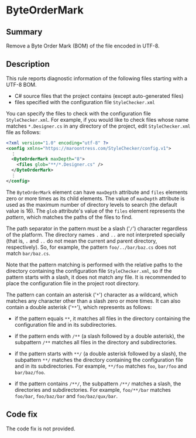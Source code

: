 # ByteOrderMark

## Summary

Remove a Byte Order Mark (BOM) of the file encoded in UTF-8.

## Description

This rule reports diagnostic information of the following files starting with
a UTF-8 BOM.

- C# source files that the project contains (except auto-generated files)
- files specified with the configuration file `StyleChecker.xml`

You can specify the files to check with the configuration file
`StyleChecker.xml`. For example, if you would like to check files whose name
matches `*.Designer.cs` in any directory of the project, edit
`StyleChecker.xml` file as follows:

```xml
<?xml version="1.0" encoding="utf-8" ?>
<config xmlns="https://maroontress.com/StyleChecker/config.v1">
  ⋮
  <ByteOrderMark maxDepth="8">
    <files glob="**/*.Designer.cs" />
  </ByteOrderMark>
  ⋮
</config>
```

The `ByteOrderMark` element can have `maxDepth` attribute and `files`
elements zero or more times as its child elements. The value of `maxDepth`
attribute is used as the maximum number of directory levels to search
(the default value is 16). The `glob` attribute's value of the `files`
element represents the *pattern*, which matches the paths of the files
to find.

The path separator in the pattern must be a slash ('`/`') character
regardless of the platform. The directory names `.` and `..` are not
interpreted specially (that is, `.` and `..` do not mean the current and
parent directory, respectively). So, for example, the pattern
`foo/../bar/baz.cs` does not match `bar/baz.cs`.

Note that the pattern matching is performed with the relative paths to the
directory containing the configuration file `StyleChecker.xml`, so if the
pattern starts with a slash, it does not match any file. It is recommended to place the configuration file in the project root directory.

The pattern can contain an asterisk ('`*`') character as a wildcard,
which matches any character other than a slash zero or more times.
It can also contain a double asterisk ('`**`'), which represents as follows:

- if the pattern equals `**`, it matches all files in the directory containing
  the configuration file and in its subdirectories.

- if the pattern ends with `/**` (a slash followed by a double asterisk),
  the subpattern `/**` matches all files in the directory and subdirectories.

- if the pattern starts with `**/` (a double asterisk followed by a slash),
  the subpattern `**/` matches the directory containing the configuration file
  and in its subdirectories. For example, `**/foo` matches `foo`, `bar/foo`
  and `bar/baz/foo`.

- if the pattern contains `/**/`, the subpattern `/**/` matches a slash,
  the directories and subdirectories. For example, `foo/**/bar` matches
  `foo/bar`, `foo/baz/bar` and `foo/baz/qux/bar`.

## Code fix

The code fix is not provided.

